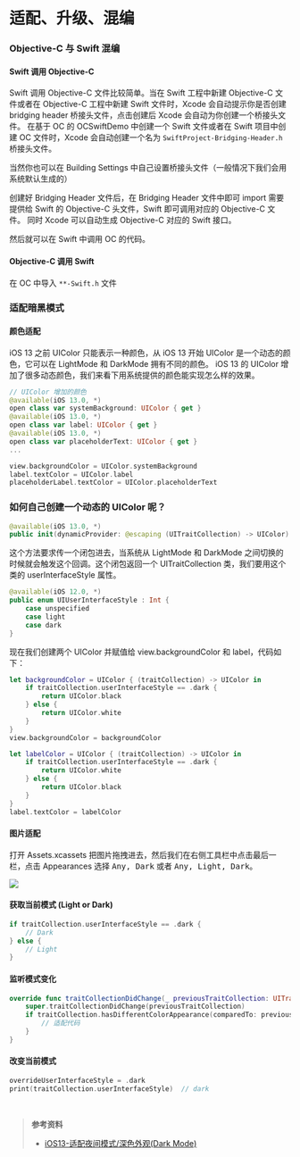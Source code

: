 # 适配、升级、混编

### Objective-C 与 Swift 混编

#### Swift 调用 Objective-C

Swift 调用 Objective-C 文件比较简单。当在 Swift 工程中新建 Objective-C 文件或者在 Objective-C 工程中新建 Swift 文件时，Xcode 会自动提示你是否创建 bridging header 桥接头文件，点击创建后 Xcode 会自动为你创建一个桥接头文件。 在基于 OC 的 OCSwiftDemo 中创建一个 Swift 文件或者在 Swift 项目中创建 OC 文件时，Xcode 会自动创建一个名为 `SwiftProject-Bridging-Header.h` 桥接头文件。


当然你也可以在 Building Settings 中自己设置桥接头文件（一般情况下我们会用系统默认生成的）

创建好 Bridging Header 文件后，在 Bridging Header 文件中即可 import 需要提供给 Swift 的 Objective-C 头文件，Swift 即可调用对应的 Objective-C 文件。 同时 Xcode 可以自动生成 Objective-C 对应的 Swift 接口。

然后就可以在 Swift 中调用 OC 的代码。

#### Objective-C 调用 Swift

在 OC 中导入 `**-Swift.h` 文件



### 适配暗黑模式

#### 颜色适配

iOS 13 之前 UIColor 只能表示一种颜色，从 iOS 13 开始 UIColor 是一个动态的颜色，它可以在 LightMode 和 DarkMode 拥有不同的颜色。
iOS 13 的 UIColor 增加了很多动态颜色，我们来看下用系统提供的颜色能实现怎么样的效果。

```swift
// UIColor 增加的颜色
@available(iOS 13.0, *)
open class var systemBackground: UIColor { get }
@available(iOS 13.0, *)
open class var label: UIColor { get }
@available(iOS 13.0, *)
open class var placeholderText: UIColor { get }
...

view.backgroundColor = UIColor.systemBackground
label.textColor = UIColor.label
placeholderLabel.textColor = UIColor.placeholderText
```

### 如何自己创建一个动态的 UIColor 呢？

```swift
@available(iOS 13.0, *)
public init(dynamicProvider: @escaping (UITraitCollection) -> UIColor)
```

这个方法要求传一个闭包进去，当系统从 LightMode 和 DarkMode 之间切换的时候就会触发这个回调。这个闭包返回一个 UITraitCollection 类，我们要用这个类的 userInterfaceStyle 属性。

```swift
@available(iOS 12.0, *)
public enum UIUserInterfaceStyle : Int {
    case unspecified
    case light
    case dark
}
```

现在我们创建两个 UIColor 并赋值给 view.backgroundColor 和 label，代码如下：

```swift
let backgroundColor = UIColor { (traitCollection) -> UIColor in
    if traitCollection.userInterfaceStyle == .dark {
        return UIColor.black
    } else {
        return UIColor.white
    }
}
view.backgroundColor = backgroundColor

let labelColor = UIColor { (traitCollection) -> UIColor in
    if traitCollection.userInterfaceStyle == .dark {
        return UIColor.white
    } else {
        return UIColor.black
    }
}
label.textColor = labelColor
```



#### 图片适配

打开 Assets.xcassets 把图片拖拽进去，然后我们在右侧工具栏中点击最后一栏，点击 Appearances 选择 <kbd>Any, Dark</kbd> 或者 <kbd>Any, Light, Dark</kbd>。

![](https://i.loli.net/2020/04/14/2a4xvy358BVq61Z.png)

#### 获取当前模式 (Light or Dark)

```swift
if traitCollection.userInterfaceStyle == .dark {
    // Dark
} else {
    // Light
}
```

#### 监听模式变化

```swift
override func traitCollectionDidChange(_ previousTraitCollection: UITraitCollection?) {
    super.traitCollectionDidChange(previousTraitCollection)
    if traitCollection.hasDifferentColorAppearance(comparedTo: previousTraitCollection) {
        // 适配代码
    }
}
```

#### 改变当前模式

```swift
overrideUserInterfaceStyle = .dark
print(traitCollection.userInterfaceStyle)  // dark
```


<br>

> **参考资料**
> - [iOS13-适配夜间模式/深色外观(Dark Mode)](https://www.jianshu.com/p/e6616e44cf60)
